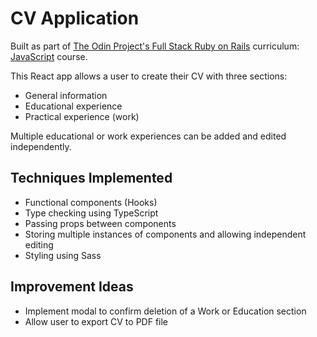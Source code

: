 # CV Application

Built as part of [The Odin Project's Full Stack Ruby on Rails](https://www.theodinproject.com/paths/full-stack-ruby-on-rails?) curriculum: [JavaScript](https://www.theodinproject.com/paths/full-stack-ruby-on-rails/courses/javascript) course.

This React app allows a user to create their CV with three sections:

- General information
- Educational experience
- Practical experience (work)

Multiple educational or work experiences can be added and edited independently.

## Techniques Implemented

- Functional components (Hooks)
- Type checking using TypeScript
- Passing props between components
- Storing multiple instances of components and allowing independent editing
- Styling using Sass

## Improvement Ideas

- Implement modal to confirm deletion of a Work or Education section
- Allow user to export CV to PDF file
